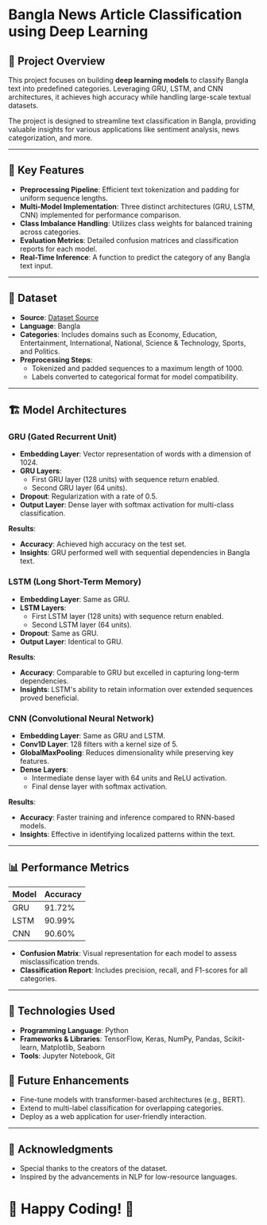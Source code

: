 # Bangla News Article Classification using Deep Learning

## 🚀 Project Overview  

This project focuses on building **deep learning models** to classify Bangla text into predefined categories. Leveraging GRU, LSTM, and CNN architectures, it achieves high accuracy while handling large-scale textual datasets.  

The project is designed to streamline text classification in Bangla, providing valuable insights for various applications like sentiment analysis, news categorization, and more.

---

## 📂 Key Features  

- **Preprocessing Pipeline**: Efficient text tokenization and padding for uniform sequence lengths.
- **Multi-Model Implementation**: Three distinct architectures (GRU, LSTM, CNN) implemented for performance comparison.
- **Class Imbalance Handling**: Utilizes class weights for balanced training across categories.
- **Evaluation Metrics**: Detailed confusion matrices and classification reports for each model.
- **Real-Time Inference**: A function to predict the category of any Bangla text input.
---
## 📁 Dataset  
- **Source**: [Dataset Source](https://www.kaggle.com/datasets/sabbirhossainujjal/potrika-bangla-newspaper-datasets)
- **Language**: Bangla
- **Categories**: Includes domains such as Economy, Education, Entertainment, International, National, Science & Technology, Sports, and Politics.
- **Preprocessing Steps**:
  - Tokenized and padded sequences to a maximum length of 1000.
  - Labels converted to categorical format for model compatibility.
---
## 🏗️ Model Architectures

### GRU (Gated Recurrent Unit)
- **Embedding Layer**: Vector representation of words with a dimension of 1024.
- **GRU Layers**:
  - First GRU layer (128 units) with sequence return enabled.
  - Second GRU layer (64 units).
- **Dropout**: Regularization with a rate of 0.5.
- **Output Layer**: Dense layer with softmax activation for multi-class classification.

**Results**:
- **Accuracy**: Achieved high accuracy on the test set.
- **Insights**: GRU performed well with sequential dependencies in Bangla text.

### LSTM (Long Short-Term Memory)
- **Embedding Layer**: Same as GRU.
- **LSTM Layers**:
  - First LSTM layer (128 units) with sequence return enabled.
  - Second LSTM layer (64 units).
- **Dropout**: Same as GRU.
- **Output Layer**: Identical to GRU.

**Results**:
- **Accuracy**: Comparable to GRU but excelled in capturing long-term dependencies.
- **Insights**: LSTM's ability to retain information over extended sequences proved beneficial.

### CNN (Convolutional Neural Network)
- **Embedding Layer**: Same as GRU and LSTM.
- **Conv1D Layer**: 128 filters with a kernel size of 5.
- **GlobalMaxPooling**: Reduces dimensionality while preserving key features.
- **Dense Layers**:
  - Intermediate dense layer with 64 units and ReLU activation.
  - Final dense layer with softmax activation.

**Results**:
- **Accuracy**: Faster training and inference compared to RNN-based models.
- **Insights**: Effective in identifying localized patterns within the text.
---

## 📊 Performance Metrics

| Model | Accuracy |
|-------|----------|
| GRU   | 91.72%   |
| LSTM  | 90.99%   |
| CNN   | 90.60%   |

- **Confusion Matrix**: Visual representation for each model to assess misclassification trends.
- **Classification Report**: Includes precision, recall, and F1-scores for all categories.

---

## 🔧 Technologies Used  
- **Programming Language**: Python  
- **Frameworks & Libraries**: TensorFlow, Keras, NumPy, Pandas, Scikit-learn, Matplotlib, Seaborn  
- **Tools**: Jupyter Notebook, Git  


## 🔮 Future Enhancements  
- Fine-tune models with transformer-based architectures (e.g., BERT).  
- Extend to multi-label classification for overlapping categories.  
- Deploy as a web application for user-friendly interaction.  

---
## 🤝 Acknowledgments

- Special thanks to the creators of the dataset.
- Inspired by the advancements in NLP for low-resource languages.

# 🌟 Happy Coding! 🌟

